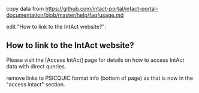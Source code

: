 copy data from https://github.com/intact-portal/intact-portal-documentation/blob/master/help/faq/usage.md

edit "How to link to the IntAct website?":

## How to link to the IntAct website?

Please visit the [Access IntAct] page for details on how to access IntAct data with direct queries. 

remove links to PSICQUIC format info (bottom of page) as that is now in the "access intact" section.
